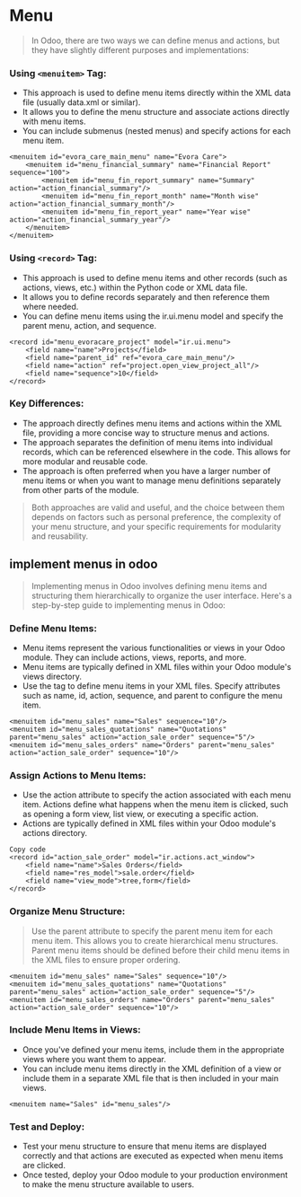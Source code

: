 # Menu
> In Odoo, there are two ways we can define menus and actions, but they have slightly different purposes and implementations:

### Using ```<menuitem>``` Tag:
- This approach is used to define menu items directly within the XML data file (usually data.xml or similar).
- It allows you to define the menu structure and associate actions directly with menu items.
- You can include submenus (nested menus) and specify actions for each menu item.
```
<menuitem id="evora_care_main_menu" name="Evora Care">
    <menuitem id="menu_financial_summary" name="Financial Report" sequence="100">
        <menuitem id="menu_fin_report_summary" name="Summary" action="action_financial_summary"/>
        <menuitem id="menu_fin_report_month" name="Month wise" action="action_financial_summary_month"/>
        <menuitem id="menu_fin_report_year" name="Year wise" action="action_financial_summary_year"/>
    </menuitem>
</menuitem>
```
### Using ```<record>``` Tag:
- This approach is used to define menu items and other records (such as actions, views, etc.) within the Python code or XML data file.
- It allows you to define records separately and then reference them where needed.
- You can define menu items using the ir.ui.menu model and specify the parent menu, action, and sequence.
```
<record id="menu_evoracare_project" model="ir.ui.menu">
    <field name="name">Projects</field>
    <field name="parent_id" ref="evora_care_main_menu"/>
    <field name="action" ref="project.open_view_project_all"/>
    <field name="sequence">10</field>
</record>
```
### Key Differences:

- The <menuitem> approach directly defines menu items and actions within the XML file, providing a more concise way to structure menus and actions.
- The <record> approach separates the definition of menu items into individual records, which can be referenced elsewhere in the code. This allows for more modular and reusable code.
- The <record> approach is often preferred when you have a larger number of menu items or when you want to manage menu definitions separately from other parts of the module.
> Both approaches are valid and useful, and the choice between them depends on factors such as personal preference, the complexity of your menu structure, and your specific requirements for modularity and reusability.



## implement menus in odoo

> Implementing menus in Odoo involves defining menu items and structuring them hierarchically to organize the user interface. Here's a step-by-step guide to implementing menus in Odoo:

### Define Menu Items:
- Menu items represent the various functionalities or views in your Odoo module. They can include actions, views, reports, and more.
- Menu items are typically defined in XML files within your Odoo module's views directory.
- Use the <menuitem> tag to define menu items in your XML files. Specify attributes such as name, id, action, sequence, and parent to configure the menu item.
```
<menuitem id="menu_sales" name="Sales" sequence="10"/>
<menuitem id="menu_sales_quotations" name="Quotations" parent="menu_sales" action="action_sale_order" sequence="5"/>
<menuitem id="menu_sales_orders" name="Orders" parent="menu_sales" action="action_sale_order" sequence="10"/>
```
### Assign Actions to Menu Items:
- Use the action attribute to specify the action associated with each menu item. Actions define what happens when the menu item is clicked, such as opening a form view, list view, or executing a specific action.
- Actions are typically defined in XML files within your Odoo module's actions directory.
```
Copy code
<record id="action_sale_order" model="ir.actions.act_window">
    <field name="name">Sales Orders</field>
    <field name="res_model">sale.order</field>
    <field name="view_mode">tree,form</field>
</record>
```
### Organize Menu Structure:
> Use the parent attribute to specify the parent menu item for each menu item. This allows you to create hierarchical menu structures.
Parent menu items should be defined before their child menu items in the XML files to ensure proper ordering.
```
<menuitem id="menu_sales" name="Sales" sequence="10"/>
<menuitem id="menu_sales_quotations" name="Quotations" parent="menu_sales" action="action_sale_order" sequence="5"/>
<menuitem id="menu_sales_orders" name="Orders" parent="menu_sales" action="action_sale_order" sequence="10"/>
```
### Include Menu Items in Views:
- Once you've defined your menu items, include them in the appropriate views where you want them to appear.
- You can include menu items directly in the XML definition of a view or include them in a separate XML file that is then included in your main views.
```
<menuitem name="Sales" id="menu_sales"/>
```
### Test and Deploy:
- Test your menu structure to ensure that menu items are displayed correctly and that actions are executed as expected when menu items are clicked.
- Once tested, deploy your Odoo module to your production environment to make the menu structure available to users.
